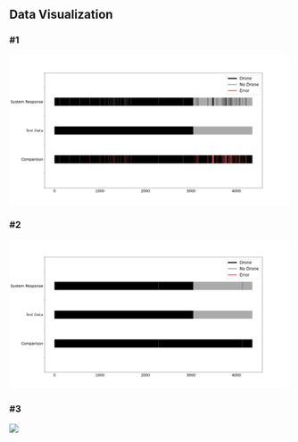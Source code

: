 ## Data Visualization

### #1
![](Figure_1.png)

### #2
![](Figure_2.png)

### #3 
![](Figure_3_.png)
